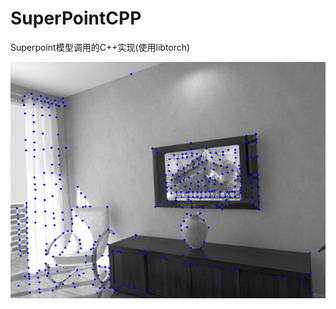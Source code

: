 # SuperPointCPP
Superpoint模型调用的C++实现(使用libtorch)

![](https://raw.githubusercontent.com/konan6915/SuperPointCPP/main/export/250.png)

